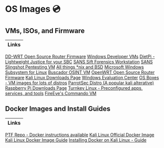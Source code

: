 # OS Images :cd:
## VMs, ISOs, and Firmware 
Links|
-|
[DD-WRT Open Source Router Firmware](https://dd-wrt.com/)
[Windows Developer VMs](https://developer.microsoft.com/en-us/microsoft-edge/tools/vms/)
[DietPi - Lightweight Justice for your SBC](https://dietpi.com/)
[SANS Sift Forensics Workstation](https://digital-forensics.sans.org/community/downloads)
[SANS Slingshot Pentesting VM](https://www.sans.org/slingshot-vmware-linux/download)
[All things \*nix and BSD](https://distrowatch.com/)
[Microsoft Windows Subsystem for Linux](https://docs.microsoft.com/en-us/windows/wsl/about)
[Buscador OSINT VM](https://inteltechniques.com/buscador/index.html)
[OpenWRT Open Source Router Firmware](https://openwrt.org/)
[Kali Linux Downloads Page](https://www.kali.org/downloads/)
[Windows Evaluation Center](https://www.microsoft.com/en-us/evalcenter/)
[OS Boxes - VM images for lots of distros](https://www.osboxes.org/)
[ParrotSec Distro (A popular kali alterative)](https://www.parrotsec.org/)
[Raspberry Pi Downloads Page](https://www.raspberrypi.org/downloads/)
[Turnkey Linux - Preconfigured apps, services, and tools](https://www.turnkeylinux.org/)
[FireEye's Commando VM](https://github.com/fireeye/commando-vm)


## Docker Images and Install Guides
Links|
-|
[PTF Repo - Docker instructions available](https://github.com/trustedsec/ptf)
[Kali Linux Official Docker Image](https://hub.docker.com/r/kalilinux/kali-linux-docker)
[Kali Linux Docker Image Guide](https://medium.com/@airman604/kali-linux-in-a-docker-container-5a06311624eb)
[Installing Docker on Kali Linux - Guide](https://medium.com/@airman604/installing-docker-in-kali-linux-2017-1-fbaa4d1447fe)

